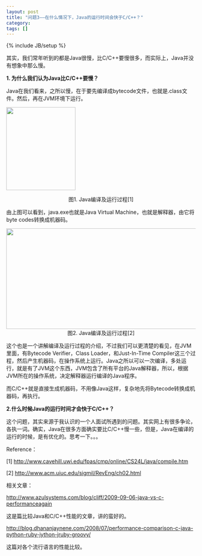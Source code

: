 ```yaml
---
layout: post
title: "问题3——在什么情况下，Java的运行时间会快于C/C++？"
category: 
tags: []
---
```

{% include JB/setup %}

其实，我们常年听到的都是Java很慢，比C/C++要慢很多，而实际上，Java并没有想象中那么慢。

<strong>1. 为什么我们认为Java比C/C++要慢？</strong>

Java在我们看来，之所以慢，在于要先编译成bytecode文件，也就是.class文件。然后，再在JVM环境下运行。

<a href="http://www.hengfengli.com/wp-content/uploads/2011/05/Compile.jpg"><img class="aligncenter size-full wp-image-481" title="Compile" src="http://www.hengfengli.com/wp-content/uploads/2011/05/Compile.jpg" alt="" width="184" height="221" /></a>
<p style="text-align: center;">图1. Java编译及运行过程[1]</p>
由上图可以看到，java.exe也就是Java Virtual Machine，也就是解释器，由它将byte codes转换成机器码。
<p style="text-align: center;"><a href="http://www.hengfengli.com/wp-content/uploads/2011/05/java-compilation.png"><img class="aligncenter size-full wp-image-482" title="java-compilation" src="http://www.hengfengli.com/wp-content/uploads/2011/05/java-compilation.png" alt="" width="549" height="268" /></a>图2. Java编译及运行过程[2]</p>
这个也是一个讲解编译及运行过程的介绍，不过我们可以更清楚的看见，在JVM里面，有Bytecode Verifier，Class Loader，和Just-In-Time Compiler这三个过程，然后产生机器码，在操作系统上运行。Java之所以可以一次编译，多处运行，就是有了JVM这个东西，JVM包含了所有平台的Java解释器，所以，根据JVM所在的操作系统，决定解释器运行编译的Java程序。

而C/C++就是直接生成机器码，不用像Java这样，复杂地先将Bytecode转换成机器码，再执行。

<strong>2.什么时候Java的运行时间才会快于C/C++？</strong>

这个问题，其实来源于我认识的一个人面试所遇到的问题。其实网上有很多争论，各执一词。确实，Java在很多方面确实要比C/C++慢一些，但是，Java在编译的运行的时候，是有优化的。思考一下。。。

Reference：

[1] http://www.cavehill.uwi.edu/fpas/cmp/online/CS24L/java/compile.htm

[2] http://www.acm.uiuc.edu/sigmil/RevEng/ch02.html

相关文章：

http://www.azulsystems.com/blog/cliff/2009-09-06-java-vs-c-performanceagain

这是篇比较Java和C/C++性能的文章，讲的蛮好的。

http://blog.dhananjaynene.com/2008/07/performance-comparison-c-java-python-ruby-jython-jruby-groovy/

这篇对各个流行语言的性能比较。